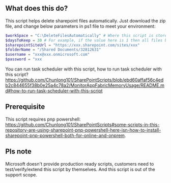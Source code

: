 ## What does this do?  

This script helps delete sharepoint files automatically. Just download the zip file, and change below parameters in ps1 file to meet your environment: 

```powershell
$workSpace = "C:\DeleteFilesAutomatically" # Where this script is stored 
$daysToKeep = 30 # For example, if the value here is 1 then all files before yesterday will be auto deleted, if it's 2 then the day before yesteray, etc. 
$sharepointSiteUrl = "https://xxx.sharepoint.com/sites/xxx"
$folderName = "/Shared Documents/32812631"
$username = "xxx@xxx.onmicrosoft.com"
$password = "xxx
```

You can run task scheduler with this script, how to run task scheduler with this script? https://github.com/Chunlong101/SharePointScripts/blob/ebd60affaf56c4edb2c844655f38b0e25a4c78a2/MonitorAppFabricMemoryUsage/README.md#how-to-run-task-scheduler-with-this-script

## Prerequisite 
This script requires pnp powershell: https://github.com/Chunlong101/SharePointScripts#some-scripts-in-this-repository-are-using-sharepoint-pnp-powershell-here-isn-how-to-install-sharepoint-pnp-powershell-both-for-online-and-onprem.

## Pls note 

Microsoft doesn't provide production ready scripts, customers need to test/verify/extend this script by themselves. And this script is out of the support scope. 
